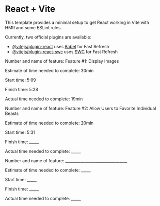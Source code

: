 # React + Vite

This template provides a minimal setup to get React working in Vite with HMR and some ESLint rules.

Currently, two official plugins are available:

- [@vitejs/plugin-react](https://github.com/vitejs/vite-plugin-react/blob/main/packages/plugin-react/README.md) uses [Babel](https://babeljs.io/) for Fast Refresh
- [@vitejs/plugin-react-swc](https://github.com/vitejs/vite-plugin-react-swc) uses [SWC](https://swc.rs/) for Fast Refresh

Number and name of feature: Feature #1: Display Images

Estimate of time needed to complete: 30min

Start time: 5:09

Finish time: 5:28

Actual time needed to complete: 19min

Number and name of feature: Feature #2: Allow Users to Favorite Individual Beasts

Estimate of time needed to complete: 20min

Start time: 5:31

Finish time: _____

Actual time needed to complete: _____

Number and name of feature: ________________________________

Estimate of time needed to complete: _____

Start time: _____

Finish time: _____

Actual time needed to complete: _____